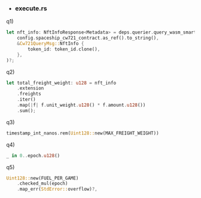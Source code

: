 * ### execute.rs

q1)
```rust
let nft_info: NftInfoResponse<Metadata> = deps.querier.query_wasm_smart(
    config.spaceship_cw721_contract.as_ref().to_string(),
    &Cw721QueryMsg::NftInfo {
        token_id: token_id.clone(),
    },
)?;
```

q2)
```rust
let total_freight_weight: u128 = nft_info
    .extension
    .freights
    .iter()
    .map(|f| f.unit_weight.u128() * f.amount.u128())
    .sum();
```

q3)
```rust
timestamp_int_nanos.rem(Uint128::new(MAX_FREIGHT_WEIGHT))
```

q4)
```rust
_ in 0..epoch.u128()
```

q5)
```rust
Uint128::new(FUEL_PER_GAME)
    .checked_mul(epoch)
    .map_err(StdError::overflow)?,
```
